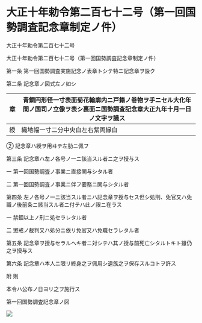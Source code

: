 # 大正十年勅令第二百七十二号（第一回国勢調査記念章制定ノ件）

大正十年勅令第二百七十二号

大正十年勅令第二百七十二号（第一回国勢調査記念章制定ノ件）

第一条 第一回国勢調査実施記念ノ表章トシテ特ニ記念章ヲ設ク

第二条 記念章ノ図式左ノ如シ

章 | 青銅円形径一寸表面菊花輪廓内ニ戸籍ノ巻物ヲ手ニセル大化年間ノ国司ノ立像ヲ表シ裏面ニ国勢調査記念章大正九年十月一日ノ文字ヲ識ス  
---|---  
綬 | 織地幅一寸二分中央白左右紫両縁白  
  
② 記念章ハ綬ヲ用ヰテ左肋ニ佩フ

第三条 記念章ハ左ノ各号ノ一ニ該当スル者ニ之ヲ授与ス

一 第一回国勢調査ノ事業ニ直接関与シタル者

二 第一回国勢調査ノ事業ニ伴フ要務ニ関与シタル者

第四条 左ノ各号ノ一ニ該当スル者ニハ記念章ヲ授与セス但シ処刑、免官又ハ免職ノ後前条ニ該当スル者ニ付テハ此ノ限ニ在ラス

一 禁錮以上ノ刑ニ処セラレタル者

二 懲戒ノ裁判又ハ処分ニ依リ免官又ハ免職セラレタル者

第五条 記念章ヲ授与セラルヘキ者ニ対シテハ其ノ授与前死亡シタルトキト雖仍之ヲ授与ス

第六条 記念章ハ本人ニ限リ終身之ヲ佩用シ遺族之ヲ保存スルコトヲ許ス

附 則

本令ハ公布ノ日ヨリ之ヲ施行ス

第一回国勢調査記念章ノ図

![](/./pict/T10CH01000272-001.jpg)
